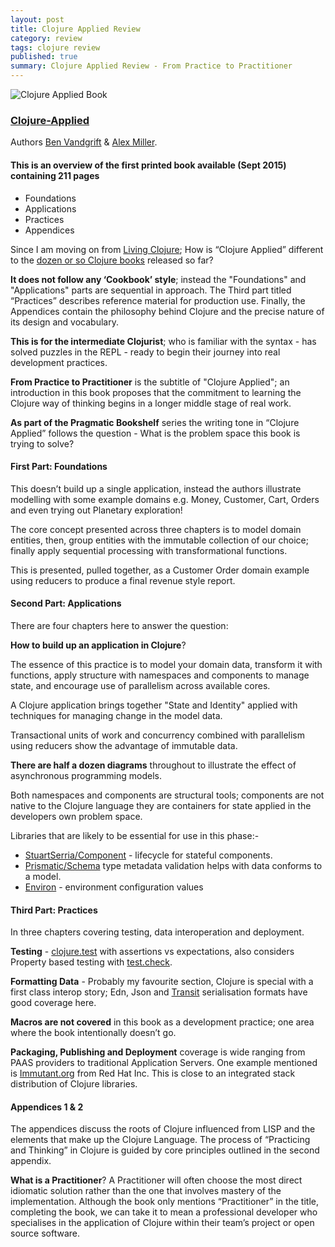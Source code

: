 ```yaml
---
layout: post
title: Clojure Applied Review
category: review
tags: clojure review
published: true
summary: Clojure Applied Review - From Practice to Practitioner 
---
```


![Clojure Applied Book](https://raw.githubusercontent.com/griffio/griffio.github.io/master/public/clojure_applied.jpg)

### [Clojure-Applied](https://pragprog.com/book/vmclojeco/clojure-applied)

Authors [Ben Vandgrift](https://twitter.com/bvandgrift) & [Alex Miller](https://twitter.com/puredanger).

#### This is an overview of the first printed book available (Sept 2015) containing 211 pages

* Foundations
* Applications
* Practices
* Appendices

Since I am moving on from [Living Clojure](https://griffio.github.io/review/2015/05/02/Living-Clojure-Review/); How is “Clojure Applied” different to the [dozen or so Clojure books](http://clojure-doc.org/articles/ecosystem/books.html) released so far?

**It does not follow any ‘Cookbook’ style**; instead the "Foundations" and "Applications" parts are sequential in approach. The Third part titled “Practices” describes reference material for production use. Finally, the Appendices contain the philosophy behind Clojure and the precise nature of its design and vocabulary.

**This is for the intermediate Clojurist**; who is familiar with the syntax - has solved puzzles in the REPL - ready to begin their journey into real development practices.

**From Practice to Practitioner** is the subtitle of "Clojure Applied"; an introduction in this book proposes that the commitment to learning the Clojure way of thinking begins in a longer middle stage of real work. 

**As part of the Pragmatic Bookshelf** series the writing tone in “Clojure Applied” follows the question - What is the problem space this book is trying to solve?

#### First Part: Foundations

This doesn’t build up a single application, instead the authors illustrate modelling with some example domains e.g. Money, Customer, Cart, Orders and even trying out Planetary exploration!

The core concept presented across three chapters is to model domain entities, then, group entities with the immutable collection of our choice; finally apply sequential processing with transformational functions.

This is presented, pulled together, as a Customer Order domain example using reducers to produce a final revenue style report.

#### Second Part: Applications

There are four chapters here to answer the question:

**How to build up an application in Clojure**?

The essence of this practice is to model your domain data, transform it with functions, apply structure with namespaces and components to manage state, and encourage use of parallelism across available cores. 

A Clojure application brings together "State and Identity" applied with techniques for managing change in the model data.

Transactional units of work and concurrency combined with parallelism using reducers show the advantage of immutable data. 

**There are half a dozen diagrams** throughout to illustrate the effect of asynchronous programming models.

Both namespaces and components are structural tools; components are not native to the Clojure language they are containers for state applied in the developers own problem space.

Libraries that are likely to be essential for use in this phase:-

* [StuartSerria/Component](https://github.com/stuartsierra/component) - lifecycle for stateful components.
* [Prismatic/Schema](https://github.com/Prismatic/schema) type metadata validation helps with data conforms to a model.
* [Environ](https://github.com/weavejester/environ) - environment configuration values

#### Third Part: Practices
In three chapters covering testing, data interoperation and deployment.

**Testing** - [clojure.test](https://clojure.github.io/clojure/clojure.test-api.html) with assertions vs expectations, also considers Property based testing with [test.check](https://github.com/clojure/test.check).  

**Formatting Data** - Probably my favourite section, Clojure is special with a first class interop story; Edn, Json and [Transit](https://github.com/cognitect/transit-format) serialisation formats have good coverage here.

**Macros are not covered** in this book as a development practice; one area where the book intentionally doesn’t go.

**Packaging, Publishing and Deployment** coverage is wide ranging from PAAS providers to traditional Application Servers.
One example mentioned is [Immutant.org](http://immutant.org/) from Red Hat Inc. This is close to an integrated stack distribution of Clojure libraries.

#### Appendices 1 & 2
The appendices discuss the roots of Clojure influenced from LISP and the elements that make up the Clojure Language. The process of “Practicing and Thinking” in Clojure is guided by core principles outlined in the second appendix.

**What is a Practitioner**?
A Practitioner will often choose the most direct idiomatic solution rather than the one that involves mastery of the implementation. Although the book only mentions “Practitioner” in the title, completing the book, we can take it to mean a professional developer who specialises in the application of Clojure within their team’s project or open source software.
